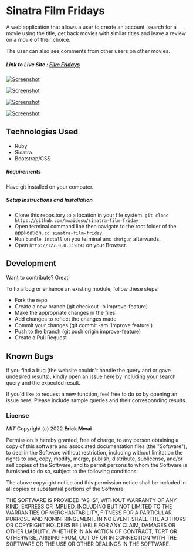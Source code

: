 # Sinatra Film Fridays

A web application that allows a user to create an account, search for a movie using the title, get back movies with similar titles and leave a review on a movie of their choice.

The user can also see comments from other users on other movies. 

##### Link to Live Site : [Film Fridays](https://friday-movie.herokuapp.com/)

[![Screenshot](https://i.postimg.cc/qR2VMc03/sinatra-film-1.png)](https://i.postimg.cc/qR2VMc03)

[![Screenshot](https://i.postimg.cc/7hDvCCYQ/sinatra-film-2.png)](https://i.postimg.cc/qR2VMc03)

[![Screenshot](https://i.postimg.cc/6qhkC986/sinatra-film-3.png)](https://postimg.cc/WqhYvcmx)

[![Screenshot](https://i.postimg.cc/jjpYb3VT/sinatra-film-4.png)](https://postimg.cc/Lq3bkT6Q)


## Technologies Used

- Ruby
- Sinatra
- Bootstrap/CSS

##### Requirements

Have git installed on your computer.

##### Setup Instructions and Installation

- Clone this repository to a location in your file system. `git clone https://github.com/mwaidesu/sinatra-film-friday`
- Open terminal command line then navigate to the root folder of the application. `cd sinatra-film-friday`
- Run `bundle install` on you terminal and `shotgun` afterwards.
- Open `http://127.0.0.1:9393` on your Browser.


## Development

Want to contribute? Great!

To fix a bug or enhance an existing module, follow these steps:
- Fork the repo
- Create a new branch (git checkout -b improve-feature)
- Make the appropriate changes in the files
- Add changes to reflect the changes made
- Commit your changes (git commit -am 'Improve feature')
- Push to the branch (git push origin improve-feature)
- Create a Pull Request


## Known Bugs

If you find a bug (the website couldn't handle the query and or gave undesired results), kindly open an issue here by including your search query and the expected result.

If you'd like to request a new function, feel free to do so by opening an issue here. Please include sample queries and their corresponding results.


### License

*MIT*
Copyright (c) 2022 **Erick Mwai**

Permission is hereby granted, free of charge, to any person obtaining a copy of this software and associated documentation files (the "Software"), to deal in the Software without restriction, including without limitation the rights to use, copy, modify, merge, publish, distribute, sublicense, and/or sell copies of the Software, and to permit persons to whom the Software is furnished to do so, subject to the following conditions:

The above copyright notice and this permission notice shall be included in all copies or substantial portions of the Software.

THE SOFTWARE IS PROVIDED "AS IS", WITHOUT WARRANTY OF ANY KIND, EXPRESS OR IMPLIED, INCLUDING BUT NOT LIMITED TO THE WARRANTIES OF MERCHANTABILITY, FITNESS FOR A PARTICULAR PURPOSE AND NONINFRINGEMENT. IN NO EVENT SHALL THE AUTHORS OR COPYRIGHT HOLDERS BE LIABLE FOR ANY CLAIM, DAMAGES OR OTHER LIABILITY, WHETHER IN AN ACTION OF CONTRACT, TORT OR OTHERWISE, ARISING FROM, OUT OF OR IN CONNECTION WITH THE SOFTWARE OR THE USE OR OTHER DEALINGS IN THE SOFTWARE.